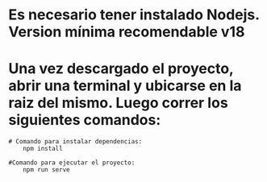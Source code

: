 # Es necesario tener instalado Nodejs. Version mínima recomendable v18

# Una vez descargado el proyecto, abrir una terminal y ubicarse en la raiz del mismo. Luego correr los siguientes comandos:  

    # Comando para instalar dependencias:
        npm install

    #Comando para ejecutar el proyecto:
        npm run serve
